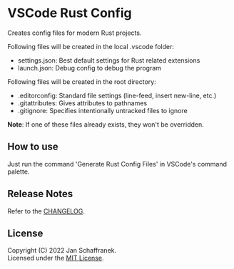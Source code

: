 # VSCode Rust Config

Creates config files for modern Rust projects.  

Following files will be created in the local .vscode folder:

- settings.json: Best default settings for Rust related extensions
- launch.json: Debug config to debug the program

Following files will be created in the root directory:

- .editorconfig: Standard file settings (line-feed, insert new-line, etc.)
- .gitattributes: Gives attributes to pathnames
- .gitignore: Specifies intentionally untracked files to ignore

**Note**: If one of these files already exists, they won't be overridden.

## How to use

Just run the command 'Generate Rust Config Files' in VSCode's command palette.

## Release Notes

Refer to the [CHANGELOG](CHANGELOG.md).

## License

Copyright (C) 2022 Jan Schaffranek.  
Licensed under the [MIT License](LICENSE).
